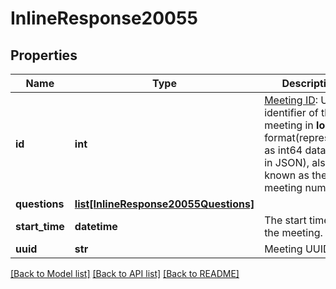 # InlineResponse20055

## Properties
Name | Type | Description | Notes
------------ | ------------- | ------------- | -------------
**id** | **int** | [Meeting ID](https://support.zoom.us/hc/en-us/articles/201362373-What-is-a-Meeting-ID-): Unique identifier of the meeting in **long** format(represented as int64 data type in JSON), also known as the meeting number. | [optional] 
**questions** | [**list[InlineResponse20055Questions]**](InlineResponse20055Questions.md) |  | [optional] 
**start_time** | **datetime** | The start time of the meeting. | [optional] 
**uuid** | **str** | Meeting UUID. | [optional] 

[[Back to Model list]](../README.md#documentation-for-models) [[Back to API list]](../README.md#documentation-for-api-endpoints) [[Back to README]](../README.md)

